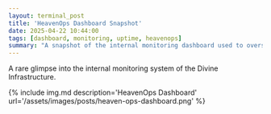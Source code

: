```yaml
---
layout: terminal_post
title: 'HeavenOps Dashboard Snapshot'
date: 2025-04-22 10:44:00
tags: [dashboard, monitoring, uptime, heavenops]
summary: "A snapshot of the internal monitoring dashboard used to oversee the Divine Infrastructure."
---
```


A rare glimpse into the internal monitoring system of the Divine Infrastructure.

{% include img.md description='HeavenOps Dashboard' url='/assets/images/posts/heaven-ops-dashboard.png' %}

